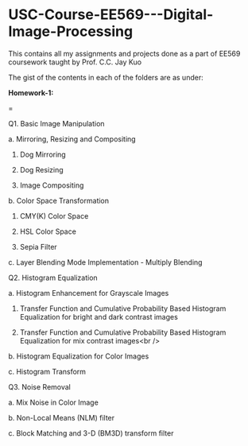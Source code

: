 # USC-Course-EE569---Digital-Image-Processing

This contains all my assignments and projects done as a part of EE569 coursework taught by Prof. C.C. Jay Kuo

The gist of the contents in each of the folders are as under:

**Homework-1:**

=

Q1. Basic Image Manipulation

a. Mirroring, Resizing and Compositing 

1. Dog Mirroring

2. Dog Resizing

3. Image Compositing

b. Color Space Transformation

1. CMY(K) Color Space

2. HSL Color Space

3. Sepia Filter

c. Layer Blending Mode Implementation - Multiply Blending

Q2. Histogram Equalization

a. Histogram Enhancement for Grayscale Images

1. Transfer Function and Cumulative Probability Based Histogram Equalization for bright and dark contrast images

2. Transfer Function and Cumulative Probability Based Histogram Equalization for mix contrast images&lt;br /&gt;

b. Histogram Equalization for Color Images

c. Histogram Transform

Q3. Noise Removal

a. Mix Noise in Color Image

b. Non-Local Means (NLM) filter

c. Block Matching and 3-D (BM3D) transform filter
